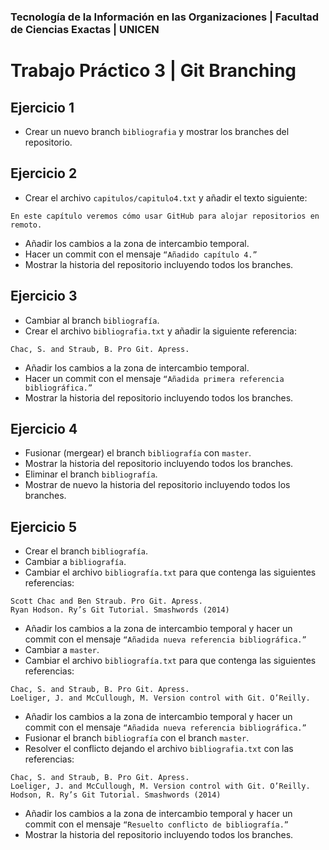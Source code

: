 ### Tecnología de la Información en las Organizaciones | Facultad de Ciencias Exactas | UNICEN
# Trabajo Práctico 3  | Git Branching

## Ejercicio 1
- Crear un nuevo branch `bibliografia` y mostrar los branches del repositorio. 

## Ejercicio 2 
- Crear el archivo `capitulos/capitulo4.txt` y añadir el texto siguiente: 

```
En este capítulo veremos cómo usar GitHub para alojar repositorios en remoto.
```

- Añadir los cambios a la zona de intercambio temporal. 
- Hacer un commit con el mensaje `“Añadido capítulo 4.”`
- Mostrar la historia del repositorio incluyendo todos los branches. 

## Ejercicio 3 
- Cambiar al branch `bibliografía`. 
- Crear el archivo `bibliografia.txt` y añadir la siguiente referencia:

```
Chac, S. and Straub, B. Pro Git. Apress. 
```

- Añadir los cambios a la zona de intercambio temporal. 
- Hacer un commit con el mensaje `“Añadida primera referencia bibliográfica.”`
- Mostrar la historia del repositorio incluyendo todos los branches. 

## Ejercicio 4 
- Fusionar (mergear) el branch `bibliografía` con `master`. 
- Mostrar la historia del repositorio incluyendo todos los branches. 
- Eliminar el branch `bibliografía`. 
- Mostrar de nuevo la historia del repositorio incluyendo todos los branches. 

## Ejercicio 5 
- Crear el branch `bibliografía`. 
- Cambiar a `bibliografía`. 
- Cambiar el archivo `bibliografía.txt` para que contenga las siguientes referencias:

```
Scott Chac and Ben Straub. Pro Git. Apress. 
Ryan Hodson. Ry’s Git Tutorial. Smashwords (2014) 
```

- Añadir los cambios a la zona de intercambio temporal y hacer un commit con el mensaje `“Añadida nueva referencia bibliográfica.”` 
- Cambiar a `master`. 
- Cambiar el archivo `bibliografía.txt` para que contenga las siguientes referencias:

```
Chac, S. and Straub, B. Pro Git. Apress. 
Loeliger, J. and McCullough, M. Version control with Git. O’Reilly. 
```

- Añadir los cambios a la zona de intercambio temporal y hacer un commit con el mensaje `“Añadida nueva referencia bibliográfica.”` 
- Fusionar el branch `bibliografía` con el branch `master`. 
- Resolver el conflicto dejando el archivo `bibliografia.txt` con las referencias: 

```
Chac, S. and Straub, B. Pro Git. Apress. 
Loeliger, J. and McCullough, M. Version control with Git. O’Reilly. 
Hodson, R. Ry’s Git Tutorial. Smashwords (2014) 
```

- Añadir los cambios a la zona de intercambio temporal y hacer un commit con el mensaje `“Resuelto conflicto de bibliografía.”`
- Mostrar la historia del repositorio incluyendo todos los branches. 

